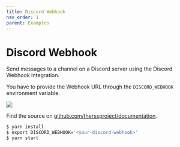 ```yaml
---
title: Discord Webhook
nav_order: 1
parent: Examples
---
```


# Discord Webhook

Send messages to a channel on a Discord server using the Discord Webhook Integration.

You have to provide the Webhook URL through the `DISCORD_WEBHOOK` environment variable.

<img src="/assets/images/discord-webhook-integration.png" />

Find the source on [github.com/therssproject/documentation](https://github.com/therssproject/documentation/tree/main/examples/discord-webhook).

```bash
$ yarn install
$ export DISCORD_WEBHOOK='<your-discord-webhook>'
$ yarn start
```

